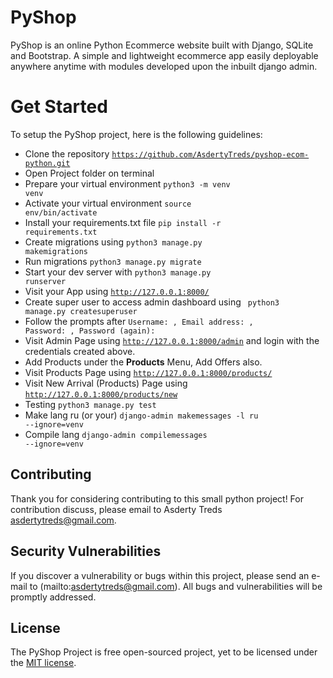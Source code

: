 # PyShop

PyShop is an online Python Ecommerce website built with Django, SQLite and Bootstrap. A simple and lightweight ecommerce app easily deployable anywhere anytime with modules developed upon the inbuilt django admin.

# Get Started
To setup the PyShop project, here is the following guidelines:
* Clone the repository <code>https://github.com/AsdertyTreds/pyshop-ecom-python.git</code>
* Open Project folder on terminal 
* Prepare your virtual environment <code>python3 -m venv venv</code> 
* Activate your virtual environment <code>source env/bin/activate</code>
* Install your requirements.txt file <code>pip install -r requirements.txt</code>
* Create migrations using <code>python3 manage.py makemigrations</code> 
* Run migrations <code>python3 manage.py migrate</code>
* Start your dev server with <code>python3 manage.py runserver</code>
* Visit your App using <code>http://127.0.0.1:8000/</code>
* Create super user to access admin dashboard using <code> python3 manage.py createsuperuser</code>
* Follow the prompts after <code>Username: , Email address: , Password: , Password (again): </code>
* Visit Admin Page using <code>http://127.0.0.1:8000/admin</code> and login with the credentials created above.
* Add Products under the <b>Products</b> Menu, Add Offers also.
* Visit Products Page using <code>http://127.0.0.1:8000/products/</code>
* Visit New Arrival (Products) Page using <code>http://127.0.0.1:8000/products/new</code>
* Testing <code>python3 manage.py test</code>
* Make lang ru (or your) <code>django-admin makemessages -l ru --ignore=venv</code>
* Compile lang <code>django-admin compilemessages --ignore=venv</code>


## Contributing
Thank you for considering contributing to this small python project! For contribution discuss, please email to Asderty Treds [asdertytreds@gmail.com](mailto:asdertytreds@gmail.com).


## Security Vulnerabilities
If you discover a vulnerability or bugs within this project, please send an e-mail to (mailto:asdertytreds@gmail.com). All bugs and vulnerabilities will be promptly addressed.


## License
The PyShop Project is free open-sourced project, yet to be licensed under the [MIT license](https://opensource.org/licenses/MIT).